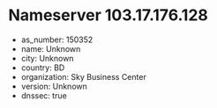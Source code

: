 # Nameserver 103.17.176.128

* as_number: 150352
* name: Unknown
* city: Unknown
* country: BD
* organization: Sky Business Center
* version: Unknown
* dnssec: true
